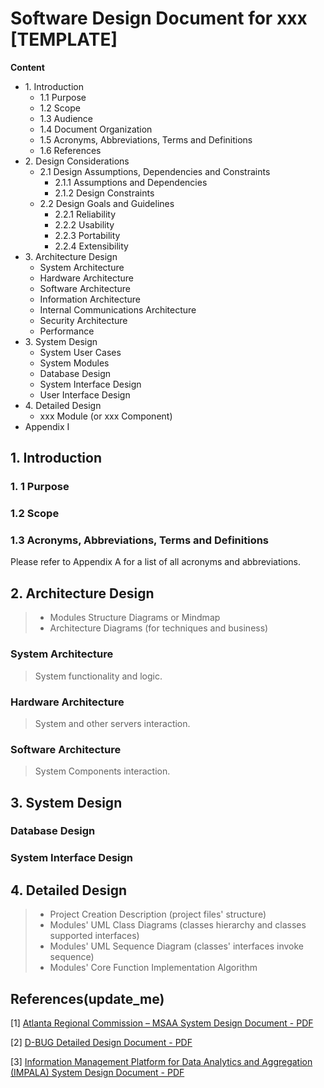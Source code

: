 # Software Design Document for xxx [TEMPLATE]

**Content**

- 1\. Introduction
  - 1.1 Purpose
  - 1.2 Scope
  - 1.3 Audience
  - 1.4 Document Organization
  - 1.5 Acronyms, Abbreviations, Terms and Definitions
  - 1.6 References
- 2\. Design Considerations
  - 2.1 Design Assumptions, Dependencies and Constraints 
    - 2.1.1 Assumptions and Dependencies
    - 2.1.2 Design Constraints
  - 2.2 Design Goals and Guidelines
    - 2.2.1 Reliability
    - 2.2.2 Usability
    - 2.2.3 Portability
    - 2.2.4 Extensibility
- 3\. Architecture Design
  - System Architecture
  - Hardware Architecture
  - Software Architecture
  - Information Architecture
  - Internal Communications Architecture
  - Security Architecture
  - Performance
- 3\. System Design
  - System User Cases
  - System Modules
  - Database Design
  - System Interface Design
  - User Interface Design
- 4\. Detailed Design
  - xxx Module (or xxx Component)
- Appendix I

## 1. Introduction

### 1. 1 Purpose

### 1.2 Scope

### 1.3 Acronyms, Abbreviations, Terms and Definitions

Please refer to Appendix A for a list of all acronyms and abbreviations.

## 2. Architecture Design

> - Modules Structure Diagrams or Mindmap
> - Architecture Diagrams (for techniques and business)



### System Architecture

> System functionality and logic.

### Hardware Architecture

> System and other servers interaction.

### Software Architecture

> System Components interaction.

## 3. System Design

### Database Design

### System Interface Design 

## 4. Detailed Design

> - Project Creation Description (project files' structure)
> - Modules' UML Class Diagrams (classes hierarchy and classes supported interfaces)
> - Modules' UML Sequence Diagram (classes' interfaces invoke sequence)
> - Modules' Core Function Implementation Algorithm

## References(update_me)

[1] [Atlanta Regional Commission – MSAA System Design Document - PDF](https://www.its.dot.gov/research_archives/msaa/pdf/MSAA_SystemDesignFINAL.pdf)

[2] [D-BUG Detailed Design Document - PDF](https://senior.ceng.metu.edu.tr/2012/dbug/documents/DDR.pdf)

[3] [Information Management Platform for Data Analytics and Aggregation (IMPALA) System Design Document - PDF](https://ntrs.nasa.gov/archive/nasa/casi.ntrs.nasa.gov/20160011412.pdf)